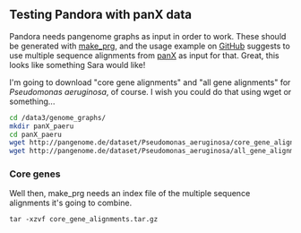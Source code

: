 
## Testing Pandora with panX data

Pandora needs pangenome graphs as input in order to work. These should be generated with [make_prg](https://github.com/rmcolq/make_prg), and the usage example on [GitHub](https://github.com/rmcolq/pandora) suggests to use multiple sequence alignments from [panX](http://pangenome.de/) as input for that. Great, this looks like something Sara would like!

I'm going to download "core gene alignments" and "all gene alignments" for *Pseudomonas aeruginosa*, of course. I wish you could do that using wget or something...

```bash
cd /data3/genome_graphs/
mkdir panX_paeru
cd panX_paeru
wget http://pangenome.de/dataset/Pseudomonas_aeruginosa/core_gene_alignments.tar.gz
wget http://pangenome.de/dataset/Pseudomonas_aeruginosa/all_gene_alignments.tar.gz
```

### Core genes

Well then, make_prg needs an index file of the multiple sequence alignments it's going to combine.

```
tar -xzvf core_gene_alignments.tar.gz
```